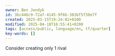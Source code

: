 ```yaml
---
owner: Ben Jendyk
id: 3bc446c9-72a7-4145-9f6b-383bf5f30e7f
created: 2025-03-15T19:24:02+0100
modified: 2025-04-18T16:55:41+0200
tags: [access/public, language/en, tf/quarter]
key-words: []
---
```


Consider creating only 1 rival